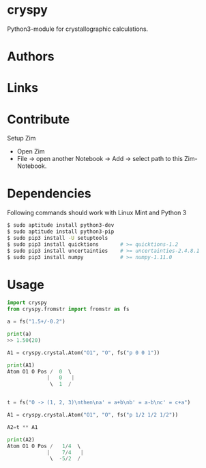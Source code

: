 # cryspy
Python3-module for crystallographic calculations.

# Authors


# Links

# Contribute

Setup Zim

* Open Zim
* File -> open another Notebook -> Add -> select path to this Zim-Notebook.


# Dependencies
Following commands should work with Linux Mint and Python 3

```sh
$ sudo aptitude install python3-dev
$ sudo aptitude install python3-pip
$ sudo pip3 install -U setuptools   
$ sudo pip3 install quicktions       # >= quicktions-1.2
$ sudo pip3 install uncertainties    # >= uncertainties-2.4.8.1
$ sudo pip3 install numpy            # >= numpy-1.11.0
```

# Usage

```py
import cryspy
from cryspy.fromstr import fromstr as fs

a = fs("1.5+/-0.2")

print(a)
>> 1.50(20)

A1 = cryspy.crystal.Atom("O1", "O", fs("p 0 0 1"))

print(A1)
Atom O1 O Pos /  0  \ 
             |   0   |
              \  1  / 


t = fs("O -> (1, 2, 3)\nthen\na' = a+b\nb' = a-b\nc' = c+a")

A1 = cryspy.crystal.Atom("O1", "O", fs("p 1/2 1/2 1/2"))

A2=t ** A1

print(A2)
Atom O1 O Pos /   1/4  \ 
             |    7/4   |
              \  -5/2  / 


```
